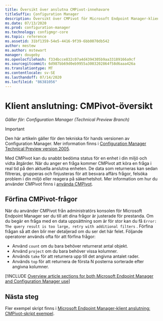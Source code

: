 ```yaml
---
title: Översikt över anslutna CMPivot-innehavare
titleSuffix: Configuration Manager
description: Översikt över CMPivot för Microsoft Endpoint Manager-klient anslutna enheter.
ms.date: 07/13/2020
ms.prod: configuration-manager
ms.technology: configmgr-core
ms.topic: reference
ms.assetid: 31bf1359-54e5-4416-9f39-6bb0070db542
author: mestew
ms.author: mstewart
manager: dougeby
ms.openlocfilehash: f334bcce832c07a4d4394305b9aa33189166a9cf
ms.sourcegitcommit: 6d987bb69d0eb9955a3003202864f58d6aaa426a
ms.translationtype: MT
ms.contentlocale: sv-SE
ms.lasthandoff: 07/14/2020
ms.locfileid: "86381056"
---
```

# <a name="tenant-attach-cmpivot-overview"></a>Klient anslutning: CMPivot-översikt

*Gäller för: Configuration Manager (Technical Preview Branch)*

> [!Important]
> Den här artikeln gäller för den tekniska för hands versionen av Configuration Manager. Mer information finns i [Configuration Manager Technical Preview version 2005](../core/get-started/2020/technical-preview-2005.md#bkmk_cmpivot).

Med CMPivot kan du snabbt bedöma status för en enhet i din miljö och vidta åtgärder. När du anger en fråga kommer CMPivot att köra en fråga i real tid på den aktuella anslutna enheten. De data som returneras kan sedan filtreras, grupperas och finjusteras för att besvara affärs frågor, felsöka problem i din miljö eller reagera på säkerhetshot. Mer information om hur du använder CMPivot finns i [använda CMPivot](../core/servers/manage/cmpivot.md).

## <a name="refine-cmpivot-queries"></a><a name="bkmk_refine"></a>Förfina CMPivot-frågor

När du använder CMPivot från administratörs konsolen för Microsoft Endpoint Manager ser du till att dina frågor är justerade för prestanda. Om du begär en fråga med en data uppsättning som är för stor kan du få `Error: The query result is too large, retry with additional filters` . Förfina frågan så att den blir mer detaljerad om du ser det här felet. Följande operatorer används ofta för att förfina frågor:

- Använd `count` om du bara behöver returnerat antal objekt.
- Använd `project` om du bara behöver vissa kolumner.
- Används `take` för att returnera upp till det angivna antalet rader.
- Används `top` för att returnera de första N posterna sorterade efter angivna kolumner.

[!INCLUDE [Overview article sections for both Microsoft Endpoint Manager and Configuration Manager use](../core/servers/manage/includes/cmpivot-overview-shared.md)]

## <a name="next-steps"></a>Nästa steg

Fler exempel skript finns i [Microsoft Endpoint Manager-klient anslutning: CMPivot-skript exempel](cmpivot-samples-attached.md).
